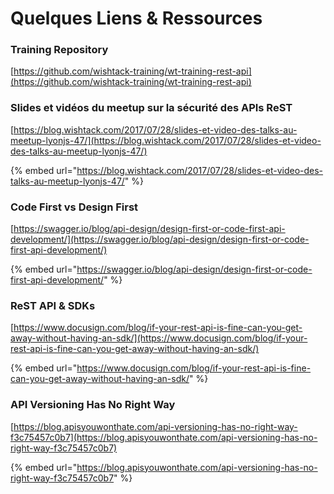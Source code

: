# Quelques Liens & Ressources

### Training Repository

[https://github.com/wishtack-training/wt-training-rest-api](https://github.com/wishtack-training/wt-training-rest-api)

### Slides et vidéos du meetup sur la sécurité des APIs ReST

[https://blog.wishtack.com/2017/07/28/slides-et-video-des-talks-au-meetup-lyonjs-47/](https://blog.wishtack.com/2017/07/28/slides-et-video-des-talks-au-meetup-lyonjs-47/)

{% embed url="https://blog.wishtack.com/2017/07/28/slides-et-video-des-talks-au-meetup-lyonjs-47/" %}

### Code First vs Design First

[https://swagger.io/blog/api-design/design-first-or-code-first-api-development/](https://swagger.io/blog/api-design/design-first-or-code-first-api-development/)

{% embed url="https://swagger.io/blog/api-design/design-first-or-code-first-api-development/" %}

### ReST API & SDKs

[https://www.docusign.com/blog/if-your-rest-api-is-fine-can-you-get-away-without-having-an-sdk/](https://www.docusign.com/blog/if-your-rest-api-is-fine-can-you-get-away-without-having-an-sdk/)

{% embed url="https://www.docusign.com/blog/if-your-rest-api-is-fine-can-you-get-away-without-having-an-sdk/" %}

### API Versioning Has No Right Way

[https://blog.apisyouwonthate.com/api-versioning-has-no-right-way-f3c75457c0b7](https://blog.apisyouwonthate.com/api-versioning-has-no-right-way-f3c75457c0b7)

{% embed url="https://blog.apisyouwonthate.com/api-versioning-has-no-right-way-f3c75457c0b7" %}



